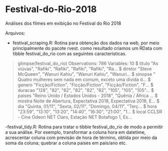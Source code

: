 # Festival-do-Rio-2018
Análises dos filmes em exibição no Festival do Rio 2018

Arquivos:

- festival_scraping.R: 
  Rotina para obtenção dos dados na web, por meio principalmente do pacote rvest. como resultado criamos um RData com tibble festival_do_rio com as seguintes características.
  
> glimpse(festival_do_rio)
Observations: 786
Variables: 10
$ titulo  <chr> "As viúvas", "Rafiki", "Rafiki", "Rafiki", "Rafiki", "Ra...
$ diretor <chr> "Steve McQueen", "Wanuri Kahiu", "Wanuri Kahiu", "Wanuri...
$ sinopse <chr> "​Quatro mulheres sem nada em comum, exceto uma dívida d...
$ genero  <chr> "Ficção/Fiction", "Ficção/Fiction", "Ficção/Fiction", "F...
$ duracao <chr> "128", "82", "82", "82", "82", "82", "105", "105", "105"...
$ paises  <chr> "Reino Unido / Estados Unidos - 2018", "Quênia / África ...
$ mostra  <fct> Noite de Abertura, Expectativa 2018, Expectativa 2018, E...
$ dia     <chr> "Quinta, 01/11", "Sexta, 02/11", "Domingo, 04/11", "Terç...
$ hora    <chr> "23:59", "13:10", "13:20", "14:40", "16:30", "21:00", "1...
$ local   <fct> CCLSR - Cine Odeon NET Claro, Estação NET Botafogo 1, Es...

-festival_tidy.R:
  Rotina para tratar o tibble festival_do_rio de modo a permitir a sua análise. Por exemplo, transformar a coluna hora em datetime, acrescentar coluna com previsão de hora de término, obtida por meio da soma da coluna; quebrar a coluna paises em pais/ano etc.
  
